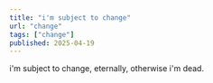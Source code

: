 ```yaml
---
title: "i'm subject to change"
url: "change"
tags: ["change"]
published: 2025-04-19
---
```


<div class = "pb-10">i'm subject to change, eternally, otherwise i'm dead.</div>
